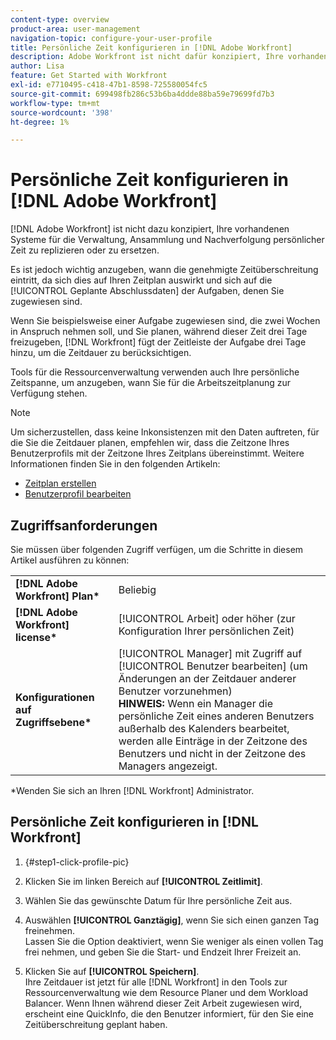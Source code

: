 ```yaml
---
content-type: overview
product-area: user-management
navigation-topic: configure-your-user-profile
title: Persönliche Zeit konfigurieren in [!DNL Adobe Workfront]
description: Adobe Workfront ist nicht dafür konzipiert, Ihre vorhandenen Systeme für die Verwaltung, Ansammlung und Verfolgung von Zeitlimits zu replizieren oder zu ersetzen. Es ist jedoch wichtig anzugeben, wann die genehmigte Zeit vergeht, da dies sich auf Ihren Zeitplan auswirkt und sich auf die geplanten Abschlussdaten der Aufgaben auswirkt, denen Sie zugewiesen sind.
author: Lisa
feature: Get Started with Workfront
exl-id: e7710495-c418-47b1-8598-725580054fc5
source-git-commit: 699498fb286c53b6ba4ddde88ba59e79699fd7b3
workflow-type: tm+mt
source-wordcount: '398'
ht-degree: 1%

---
```


# Persönliche Zeit konfigurieren in [!DNL Adobe Workfront]

[!DNL Adobe Workfront] ist nicht dazu konzipiert, Ihre vorhandenen Systeme für die Verwaltung, Ansammlung und Nachverfolgung persönlicher Zeit zu replizieren oder zu ersetzen.

Es ist jedoch wichtig anzugeben, wann die genehmigte Zeitüberschreitung eintritt, da sich dies auf Ihren Zeitplan auswirkt und sich auf die [!UICONTROL Geplante Abschlussdaten] der Aufgaben, denen Sie zugewiesen sind.

Wenn Sie beispielsweise einer Aufgabe zugewiesen sind, die zwei Wochen in Anspruch nehmen soll, und Sie planen, während dieser Zeit drei Tage freizugeben, [!DNL Workfront] fügt der Zeitleiste der Aufgabe drei Tage hinzu, um die Zeitdauer zu berücksichtigen.

Tools für die Ressourcenverwaltung verwenden auch Ihre persönliche Zeitspanne, um anzugeben, wann Sie für die Arbeitszeitplanung zur Verfügung stehen.

>[!NOTE]
>
>Um sicherzustellen, dass keine Inkonsistenzen mit den Daten auftreten, für die Sie die Zeitdauer planen, empfehlen wir, dass die Zeitzone Ihres Benutzerprofils mit der Zeitzone Ihres Zeitplans übereinstimmt. Weitere Informationen finden Sie in den folgenden Artikeln:
>
>* [Zeitplan erstellen](../../../administration-and-setup/set-up-workfront/configure-timesheets-schedules/create-schedules.md)
>* [Benutzerprofil bearbeiten](../../../administration-and-setup/add-users/create-and-manage-users/edit-a-users-profile.md)
>

## Zugriffsanforderungen

Sie müssen über folgenden Zugriff verfügen, um die Schritte in diesem Artikel ausführen zu können:

<table style="table-layout:auto"> 
 <col> 
 </col> 
 <col> 
 </col> 
 <tbody> 
  <tr> 
   <td role="rowheader"><strong>[!DNL Adobe Workfront] Plan*</strong></td> 
   <td>Beliebig</td> 
  </tr> 
  <tr> 
   <td role="rowheader"><strong>[!DNL Adobe Workfront] license*</strong></td> 
   <td>[!UICONTROL Arbeit] oder höher (zur Konfiguration Ihrer persönlichen Zeit)</td> 
  </tr> 
  <tr> 
   <td role="rowheader"><strong>Konfigurationen auf Zugriffsebene*</strong></td> 
   <td>[!UICONTROL Manager] mit Zugriff auf [!UICONTROL Benutzer bearbeiten] (um Änderungen an der Zeitdauer anderer Benutzer vorzunehmen)<br>
   <strong>HINWEIS:</strong> Wenn ein Manager die persönliche Zeit eines anderen Benutzers außerhalb des Kalenders bearbeitet, werden alle Einträge in der Zeitzone des Benutzers und nicht in der Zeitzone des Managers angezeigt.</td> 
  </tr> 
 </tbody> 
</table>

&#42;Wenden Sie sich an Ihren [!DNL Workfront] Administrator.

## Persönliche Zeit konfigurieren in [!DNL Workfront]

1. {#step1-click-profile-pic}

1. Klicken Sie im linken Bereich auf **[!UICONTROL Zeitlimit]**.
1. Wählen Sie das gewünschte Datum für Ihre persönliche Zeit aus.
1. Auswählen **[!UICONTROL Ganztägig]**, wenn Sie sich einen ganzen Tag freinehmen.\
   Lassen Sie die Option deaktiviert, wenn Sie weniger als einen vollen Tag frei nehmen, und geben Sie die Start- und Endzeit Ihrer Freizeit an.

1. Klicken Sie auf **[!UICONTROL Speichern]**.\
   Ihre Zeitdauer ist jetzt für alle [!DNL Workfront] in den Tools zur Ressourcenverwaltung wie dem Resource Planer und dem Workload Balancer. Wenn Ihnen während dieser Zeit Arbeit zugewiesen wird, erscheint eine QuickInfo, die den Benutzer informiert, für den Sie eine Zeitüberschreitung geplant haben.
